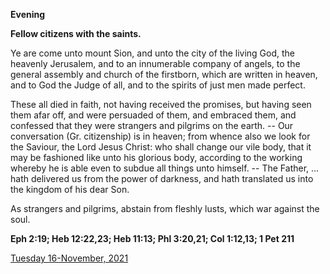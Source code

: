 **Evening**

**Fellow citizens with the saints.**
 
Ye are come unto mount Sion, and unto the city of the living God, the heavenly Jerusalem, and to an innumerable company of angels, to the general assembly and church of the firstborn, which are written in heaven, and to God the Judge of all, and to the spirits of just men made perfect.
 
These all died in faith, not having received the promises, but having seen them afar off, and were persuaded of them, and embraced them, and confessed that they were strangers and pilgrims on the earth. -- Our conversation (Gr. citizenship) is in heaven; from whence also we look for the Saviour, the Lord Jesus Christ: who shall change our vile body, that it may be fashioned like unto his glorious body, according to the working whereby he is able even to subdue all things unto himself. -- The Father, ... hath delivered us from the power of darkness, and hath translated us into the kingdom of his dear Son.
 
As strangers and pilgrims, abstain from fleshly lusts, which war against the soul.  

**Eph 2:19; Heb 12:22,23; Heb 11:13; Phl 3:20,21; Col 1:12,13; 1 Pet 211**

[Tuesday 16-November, 2021](https://t.me/daily_light)
